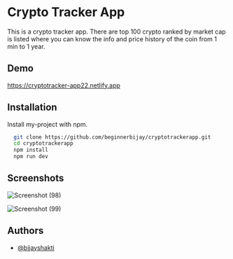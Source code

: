 
# Crypto Tracker App

This is a crypto tracker app. There are top 100 crypto ranked by market cap is listed where you can know the info and price history of the coin from 1 min to 1 year.

## Demo

https://cryptotracker-app22.netlify.app


## Installation

Install my-project with npm.

```bash
  git clone https://github.com/beginnerbijay/cryptotrackerapp.git
  cd cryptotrackerapp
  npm install
  npm run dev
```
    
## Screenshots

![Screenshot (98)](https://user-images.githubusercontent.com/53929918/218395882-c3018452-032f-43a8-a7f2-cc2f2dd851a2.png)


![Screenshot (99)](https://user-images.githubusercontent.com/53929918/218395889-6cad68ba-cfa2-4d9e-90e5-d338d51c8e80.png)






## Authors

- [@bijayshakti](https://github.com/beginnerbijay)




